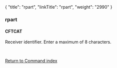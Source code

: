 {
    "title": "rpart",
    "linkTitle": "rpart",
    "weight": "2990"
}<span id="rpart"></span>

### rpart

#### CFTCAT

Receiver identifier. Enter a maximum of 8 characters.

 

[Return to Command index](../../)
